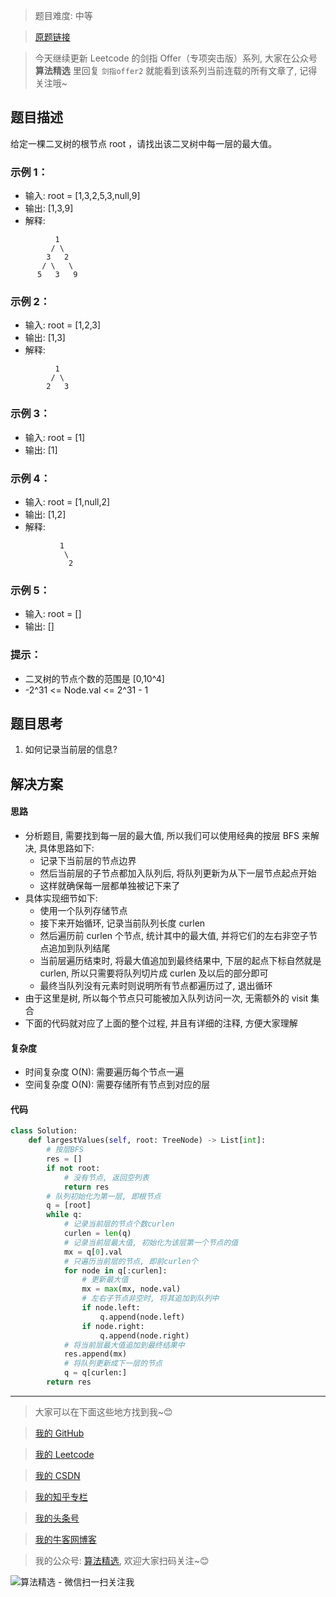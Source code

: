 > 题目难度: 中等

> [原题链接](https://leetcode.cn/problems/hPov7L/)

> 今天继续更新 Leetcode 的剑指 Offer（专项突击版）系列, 大家在公众号 **算法精选** 里回复 `剑指offer2` 就能看到该系列当前连载的所有文章了, 记得关注哦~

## 题目描述

给定一棵二叉树的根节点 root ，请找出该二叉树中每一层的最大值。

### 示例 1：

- 输入: root = [1,3,2,5,3,null,9]
- 输出: [1,3,9]
- 解释:

```
          1
         / \
        3   2
       / \   \
      5   3   9
```

### 示例 2：

- 输入: root = [1,2,3]
- 输出: [1,3]
- 解释:

```
          1
         / \
        2   3
```

### 示例 3：

- 输入: root = [1]
- 输出: [1]

### 示例 4：

- 输入: root = [1,null,2]
- 输出: [1,2]
- 解释:

```
           1
            \
             2
```

### 示例 5：

- 输入: root = []
- 输出: []

### 提示：

- 二叉树的节点个数的范围是 [0,10^4]
- -2^31 <= Node.val <= 2^31 - 1

## 题目思考

1. 如何记录当前层的信息?

## 解决方案

#### 思路

- 分析题目, 需要找到每一层的最大值, 所以我们可以使用经典的按层 BFS 来解决, 具体思路如下:
  - 记录下当前层的节点边界
  - 然后当前层的子节点都加入队列后, 将队列更新为从下一层节点起点开始
  - 这样就确保每一层都单独被记下来了
- 具体实现细节如下:
  - 使用一个队列存储节点
  - 接下来开始循环, 记录当前队列长度 curlen
  - 然后遍历前 curlen 个节点, 统计其中的最大值, 并将它们的左右非空子节点追加到队列结尾
  - 当前层遍历结束时, 将最大值追加到最终结果中, 下层的起点下标自然就是 curlen, 所以只需要将队列切片成 curlen 及以后的部分即可
  - 最终当队列没有元素时则说明所有节点都遍历过了, 退出循环
- 由于这里是树, 所以每个节点只可能被加入队列访问一次, 无需额外的 visit 集合
- 下面的代码就对应了上面的整个过程, 并且有详细的注释, 方便大家理解

#### 复杂度

- 时间复杂度 O(N): 需要遍历每个节点一遍
- 空间复杂度 O(N): 需要存储所有节点到对应的层

#### 代码

```python
class Solution:
    def largestValues(self, root: TreeNode) -> List[int]:
        # 按层BFS
        res = []
        if not root:
            # 没有节点, 返回空列表
            return res
        # 队列初始化为第一层, 即根节点
        q = [root]
        while q:
            # 记录当前层的节点个数curlen
            curlen = len(q)
            # 记录当前层最大值, 初始化为该层第一个节点的值
            mx = q[0].val
            # 只遍历当前层的节点, 即前curlen个
            for node in q[:curlen]:
                # 更新最大值
                mx = max(mx, node.val)
                # 左右子节点非空时, 将其追加到队列中
                if node.left:
                    q.append(node.left)
                if node.right:
                    q.append(node.right)
            # 将当前层最大值追加到最终结果中
            res.append(mx)
            # 将队列更新成下一层的节点
            q = q[curlen:]
        return res
```

---

> 大家可以在下面这些地方找到我~😊

> [我的 GitHub](https://github.com/zjulyx)

> [我的 Leetcode](https://leetcode-cn.com/u/suibianfahui/)

> [我的 CSDN](https://me.csdn.net/zjulyx1993)

> [我的知乎专栏](https://zhuanlan.zhihu.com/c_1242508721932464128)

> [我的头条号](https://www.toutiao.com/c/user/1090304683804520/#mid=1671643017345028)

> [我的牛客网博客](https://blog.nowcoder.net/zjulyx)

> 我的公众号: [算法精选](https://mp.weixin.qq.com/s?__biz=MzA5MDk1MjI5MA==&mid=2247484158&idx=1&sn=90176bac32cf7af40e4074c721fd8a95&chksm=900285f3a7750ce5a068c9c9773781461819633f2fd60533732637ec9520c908371ebc218d49&scene=178&cur_album_id=1386231241346859009#rd), 欢迎大家扫码关注~😊

![算法精选 - 微信扫一扫关注我](https://pic1.zhimg.com/80/v2-7c988a7b35886df51596ef23616764ac_1440w.jpg)
